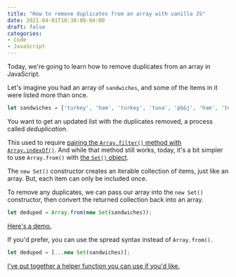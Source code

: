 ```yaml
---
title: "How to remove duplicates from an array with vanilla JS"
date: 2021-04-01T10:30:00-04:00
draft: false
categories:
- Code
- JavaScript
---
```


Today, we're going to learn how to remove duplicates from an array in JavaScript.

Let's imagine you had an array of `sandwiches`, and some of the items in it were listed more than once.

```js
let sandwiches = ['turkey', 'ham', 'turkey', 'tuna', 'pb&j', 'ham', 'turkey', 'tuna'];
```

You want to get an updated list with the duplicates removed, a process called _deduplication_.

This used to require [pairing the `Array.filter()` method with `Array.indexOf()`](/removing-duplicates-from-an-array-with-vanilla-js/). And while that method still works, today, it's a bit simpler to use `Array.from()` with [the `Set()` object](/how-to-use-the-set-object-in-vanilla-js/).

The `new Set()` constructor creates an iterable collection of items, just like an array. But, each item can only be included once.

To remove any duplicates, we can pass our array into the `new Set()` constructor, then convert the returned collection back into an array.

```js
let deduped = Array.from(new Set(sandwiches));
```

[Here's a demo.](https://codepen.io/cferdinandi/pen/oNBZNgw)

If you'd prefer, you can use the spread syntax instead of `Array.from()`.

```js
let deduped = [...new Set(sandwiches)];
```

[I've put together a helper function you can use if you'd like.](https://vanillajstoolkit.com/helpers/dedupe/)